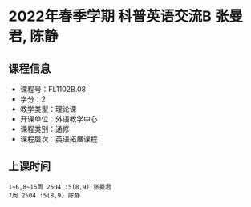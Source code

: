 # 2022年春季学期 科普英语交流B 张曼君, 陈静






## 课程信息

- 课程号：FL1102B.08
- 学分：2
- 教学类型：理论课
- 开课单位：外语教学中心
- 课程类别：通修
- 课程层次：英语拓展课程

## 上课时间

```
1~6,8~16周 2504 :5(8,9) 张曼君
7周 2504 :5(8,9) 陈静
```

